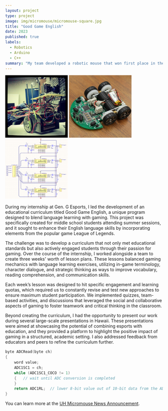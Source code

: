 ```yaml
---
layout: project
type: project
image: img/micromouse/micromouse-square.jpg
title: "Good Game English"
date: 2023
published: true
labels:
  - Robotics
  - Arduino
  - C++
summary: "My team developed a robotic mouse that won first place in the 2015 UH Micromouse competition."
---
```


<div class="text-center p-4">
  <img width="200px" src="../img/micromouse/micromouse-robot.png" class="img-thumbnail" >
  <img width="200px" src="../img/micromouse/micromouse-robot-2.jpg" class="img-thumbnail" >
  <img width="200px" src="../img/micromouse/micromouse-circuit.png" class="img-thumbnail" >
</div>

During my internship at Gen. G Esports, I led the development of an educational curriculum titled Good Game English, a unique program designed to blend language learning with gaming. This project was specifically created for middle school students attending summer sessions, and it sought to enhance their English language skills by incorporating elements from the popular game League of Legends.

The challenge was to develop a curriculum that not only met educational standards but also actively engaged students through their passion for gaming. Over the course of the internship, I worked alongside a team to create three weeks' worth of lesson plans. These lessons balanced gaming mechanics with language learning exercises, utilizing in-game terminology, character dialogue, and strategic thinking as ways to improve vocabulary, reading comprehension, and communication skills.

Each week’s lesson was designed to hit specific engagement and learning quotas, which required us to constantly revise and test new approaches to ensure maximum student participation. We implemented quizzes, team-based activities, and discussions that leveraged the social and collaborative aspects of gaming to foster teamwork and critical thinking in the classroom.

Beyond creating the curriculum, I had the opportunity to present our work during several large-scale presentations in Hawaii. These presentations were aimed at showcasing the potential of combining esports with education, and they provided a platform to highlight the positive impact of gaming in a structured, academic setting. I also addressed feedback from educators and peers to refine the curriculum further.


```cpp
byte ADCRead(byte ch)
{
    word value;
    ADC1SC1 = ch;
    while (ADC1SC1_COCO != 1)
    {   // wait until ADC conversion is completed   
    }
    return ADC1RL;  // lower 8-bit value out of 10-bit data from the ADC
}
```

You can learn more at the [UH Micromouse News Announcement](https://manoa.hawaii.edu/news/article.php?aId=2857).
